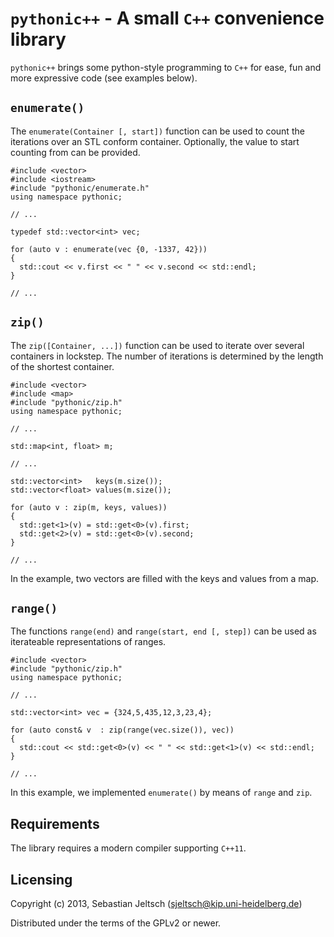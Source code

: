 `pythonic++` - A small `C++` convenience library
================================================

`pythonic++` brings some python-style programming to `C++` for ease, fun and
more expressive code (see examples below).

`enumerate()`
-------------

The `enumerate(Container [, start])` function can be used to count the
iterations over an STL conform container. Optionally, the value to start counting
from can be provided.

	#include <vector>
	#include <iostream>
	#include "pythonic/enumerate.h"
	using namespace pythonic;
	
	// ...
	
	typedef std::vector<int> vec;
	
	for (auto v : enumerate(vec {0, -1337, 42}))
	{
	  std::cout << v.first << " " << v.second << std::endl;
	}
	
	// ...


`zip()`
-------

The `zip([Container, ...])` function can be used to iterate over several
containers in lockstep. The number of iterations is determined by the length
of the shortest container.

	#include <vector>
	#include <map>
	#include "pythonic/zip.h"
	using namespace pythonic;
	
	// ...
	
	std::map<int, float> m;
	
	// ...
	
	std::vector<int>   keys(m.size());
	std::vector<float> values(m.size());
	
	for (auto v : zip(m, keys, values))
	{
	  std::get<1>(v) = std::get<0>(v).first;
	  std::get<2>(v) = std::get<0>(v).second;
	}
	
	// ...

In the example, two vectors are filled with the keys and values from a map.


`range()`
---------

The functions `range(end)` and `range(start, end [, step])` can be used as
iterateable representations of ranges.


	#include <vector>
	#include "pythonic/zip.h"
	using namespace pythonic;
	
	// ...
	
	std::vector<int> vec = {324,5,435,12,3,23,4};
	
	for (auto const& v  : zip(range(vec.size()), vec))
	{
	  std::cout << std::get<0>(v) << " " << std::get<1>(v) << std::endl;
	}
	
	// ...

In this example, we implemented `enumerate()` by means of `range` and `zip`.

Requirements
------------

The library requires a modern compiler supporting `C++11`.


Licensing
---------
Copyright (c) 2013, Sebastian Jeltsch (sjeltsch@kip.uni-heidelberg.de)

Distributed under the terms of the GPLv2 or newer.
